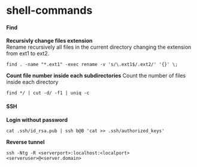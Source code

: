 # shell-commands


#### Find  

**Recursivly change files extension**  
Rename recursively all files in the current directory changing the extension from ext1 to ext2.

`find . -name "*.ext1" -exec rename -v 's/\.ext1$/.ext2/' '{}' \;`


**Count file number inside each subdirectories**
Count the number of files inside each directory

`find */ | cut -d/ -f1 | uniq -c`


#### SSH
**Login without password**  

`cat .ssh/id_rsa.pub | ssh b@B 'cat >> .ssh/authorized_keys'`


**Reverse tunnel**

`ssh -Ntg -R <serverport>:localhost:<localport> <serveruser>@<server.domain>`
